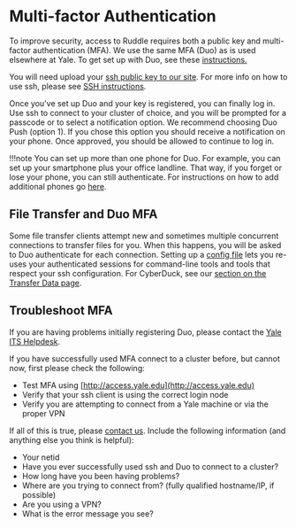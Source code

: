 # Multi-factor Authentication

To improve security, access to Ruddle requires both a public key and multi-factor authentication (MFA). We use the same MFA (Duo) as is used elsewhere at Yale. To get set up with Duo, see these [instructions.](https://cybersecurity.yale.edu/topic/use-yales-multifactor-authentication-mfa-service)

You will need upload your [ssh public key to our site](http://gold.hpc.yale.internal/cgi-bin/sshkeys.py). For more info on how to use ssh, please see [SSH instructions](/clusters-at-yale/access).

Once you've set up Duo and your key is registered, you can finally log in. Use ssh to connect to your cluster of choice, and you will be prompted for a passcode or to select a notification option. We recommend choosing Duo Push (option 1). If you chose this option you should receive a notification on your phone. Once approved, you should be allowed to continue to log in.

!!!note
    You can set up more than one phone for Duo. For example, you can set up your smartphone plus your office landline. That way, if you forget or lose your phone, you can still authenticate. For instructions on how to add additional phones go [here](http://its.yale.edu/sites/default/files/imce/pdfs/MFA%20Adding%20a%20new%20device%2008312015.pdf).

## File Transfer and Duo MFA

Some file transfer clients attempt new and sometimes multiple concurrent connections to transfer files for you. When this happens, you will be asked to Duo authenticate for each connection. Setting up a [config file](/clusters-at-yale/access/advanced-config) lets you re-uses your authenticated sessions for command-line tools and tools that respect your ssh configuration. For CyberDuck, see our [section on the Transfer Data page](/clusters-at-yale/data/transfer/#cyberduck-on-ruddle).

## Troubleshoot MFA

If you are having problems initially registering Duo, please contact the [Yale ITS Helpdesk](https://yale.service-now.com/it?id=get_help).

If you have successfully used MFA connect to a cluster before, but cannot now, first please check the following:

* Test MFA using [http://access.yale.edu](http://access.yale.edu)
* Verify that your ssh client is using the correct login node
* Verify you are attempting to connect from a Yale machine or via the proper VPN

If all of this is true, please [contact us](/#get-help). Include the following information (and anything else you think is helpful):

* Your netid
* Have you ever successfully used ssh and Duo to connect to a cluster?
* How long have you been having problems?
* Where are you trying to connect from? (fully qualified hostname/IP, if possible)
* Are you using a VPN?
* What is the error message you see?
